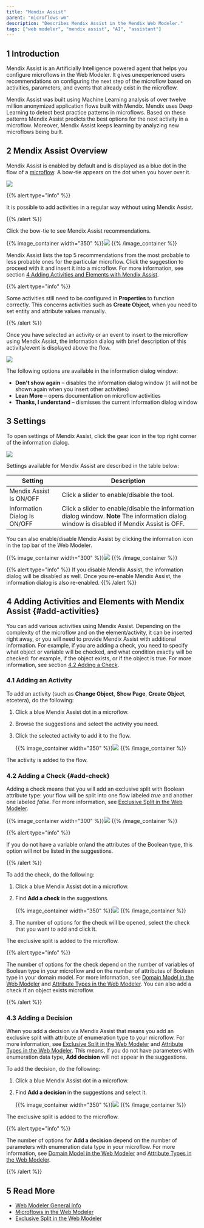 ```yaml
---
title: "Mendix Assist"
parent: "microflows-wm"
description: "Describes Mendix Assist in the Mendix Web Modeler."
tags: ["web modeler", "mendix assist", "AI", "assistant"]
---
```


## 1 Introduction 

Mendix Assist is an Artificially Intelligence powered agent that helps you configure microflows in the Web Modeler. It gives unexperienced users recommendations on configuring the next step of the microflow based on activities, parameters, and events that already exist in the microflow.

Mendix Assist was built using Machine Learning analysis of over twelve million anonymized application flows built with Mendix. Mendix uses Deep Learning to detect best practice patterns in microflows. Based on these patterns Mendix Assist predicts the best options for the next activity in a microflow. Moreover, Mendix Assist keeps learning by analyzing new microflows being built.  

## 2 Mendix Assist Overview

Mendix Assist is enabled by default and is displayed as a blue dot in the flow of a [microflow](microflows-wm). A bow-tie appears on the dot when you hover over it. 

![](attachments/mx-assist-wm/wm-mendix-assist-icon.png)

{{% alert type="info" %}}

It is possible to add activities in a regular way without using Mendix Assist. 

{{% /alert %}}

Click the bow-tie to see Mendix Assist recommendations. 

{{% image_container width="350" %}}![](attachments/mx-assist-wm/wm-mx-assist-recommendations.png)
{{% /image_container %}}

Mendix Assist lists the top 5 recommendations from the most probable to less probable ones for the particular microflow. Click the suggestion to proceed with it and insert it into a microflow. For more information, see section [4 Adding Activities and Elements with Mendix Assist](#add-activities).

{{% alert type="info" %}}

Some activities still need to be configured in **Properties** to function correctly. This concerns activities such as **Create Object**, when you need to set entity and attribute values manually.  

{{% /alert %}}

Once you have selected an activity or an event to insert to the microflow using Mendix Assist, the
information dialog with brief description of this activity/event is displayed above the flow.

![](attachments/mx-assist-wm/wm-info-dialog.png)

The following options are available in the information dialog window:

* **Don't show again** – disables the information dialog window (it will not be shown again when you insert other activities) 
* **Lean More** – opens documentation on microflow activities
* **Thanks, I understand** – dismisses the current information dialog window 

## 3 Settings

To open settings of Mendix Assist, click the gear icon in the top right corner of the information dialog.

![](attachments/mx-assist-wm/wm-settings-mx-assist.png)

Settings available for Mendix Assist are described in the table below:

| Setting                      | Description                                                  |
| ---------------------------- | ------------------------------------------------------------ |
| Mendix Assist Is ON/OFF      | Click a slider to enable/disable the tool.                   |
| Information Dialog Is ON/OFF | Click a slider to enable/disable the information dialog window. **Note** The information dialog window is disabled if Mendix Assist is OFF. |

You can also enable/disable Mendix Assist by clicking the information icon in the top bar of the Web Modeler. 

{{% image_container width="300" %}}![](attachments/mx-assist-wm/wm-info-icon-setting.png)
{{% /image_container %}}

{{% alert type="info" %}}
If you disable Mendix Assist, the information dialog will be disabled as well. Once you re-enable Mendix Assist, the information dialog is also re-enabled. 
{{% /alert %}}    

## 4 Adding Activities and Elements with Mendix Assist {#add-activities}

You can add various activities using Mendix Assist. Depending on the complexity of the microflow and on the element/activity, it can be inserted right away, or you will need to provide Mendix Assist with additional information. For example, if you are adding a check, you need to specify what object or variable will be checked, and what condition exactly will be checked: for example, if the object exists, or if the object is true. For more information, see section [4.2 Adding a Check](#add-check).

### 4.1 Adding an Activity

To add an activity (such as **Change Object**, **Show Page**, **Create Object**, etcetera), do the following:

1. Click a blue Mendix Assist dot in a microflow.

2. Browse the suggestions and select the activity you need.

3.  Click the selected activity to add it to the flow.

    {{% image_container width="350" %}}![](attachments/mx-assist-wm/wm-mx-assist-list.png)
    {{% /image_container %}}

The activity is added to the flow.

### 4.2 Adding a Check {#add-check}

Adding a check means that you will add an exclusive split with Boolean attribute type: your flow will be split into one flow labeled *true* and another one labeled *false*. For more information, see [Exclusive Split in the Web Modeler](microflows-exclusive-split-wm).   

{{% image_container width="300" %}}![](attachments/mx-assist-wm/wm-check-added.png)
{{% /image_container %}}

{{% alert type="info" %}}

If you do not have a variable or/and the attributes of the Boolean type, this option will not be
listed in the suggestions.

{{% /alert %}}

To add the check, do the following:

1. Click a blue Mendix Assist dot in a microflow.

2.  Find **Add a check** in the suggestions.

    {{% image_container width="350" %}}![](attachments/mx-assist-wm/wm-adding-check.png)
    {{% /image_container %}}

3. The number of options for the check will be opened, select the check that you want to add and click it. 

The exclusive split is added to the microflow. 

{{% alert type="info" %}}

The number of options for the check depend on the number of variables of Boolean type in your microflow and on the number of attributes of Boolean type in your domain model. For more information, see [Domain Model in the Web Modeler](domain-models-wm) and [Attribute Types in the Web Modeler](domain-models-attributes-wm). You can also add a check if an object exists microflow.

{{% /alert %}}

### 4.3 Adding a Decision

When you add a decision via Mendix Assist that means you add an exclusive split with attribute of enumeration type to your microflow. For more information, see [Exclusive Split in the Web Modeler](microflows-exclusive-split-wm) and [Attribute Types in the Web Modeler](domain-models-attributes-wm). This means, if you do not have parameters with enumeration data type, **Add decision** will not appear in the suggestions.

To add the decision, do the following:

1. Click a blue Mendix Assist dot in a microflow.

2. Find **Add a decision** in the suggestions and select it.

    {{% image_container width="350" %}}![](attachments/mx-assist-wm/wm-adding-decision.png)
    {{% /image_container %}}

The exclusive split is added to the microflow.

{{% alert type="info" %}}

The number of options for **Add a decision** depend on the number of parameters with enumeration data type in your microflow. For more information, see [Domain Model in the Web Modeler](domain-models-wm) and [Attribute Types in the Web Modeler](domain-models-attributes-wm).

{{% /alert %}}

## 5 Read More

* [Web Modeler General Info](general-wm)
* [Microflows in the Web Modeler](microflows-wm)
* [Exclusive Split in the Web Modeler](microflows-exclusive-split-wm)
